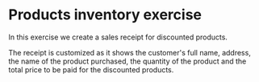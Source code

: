 # Products inventory exercise

In this exercise we create a sales receipt for discounted products. 

The receipt is customized as it shows the customer's full name, address, the name of the product purchased, the quantity of the product and the total price to be paid for the discounted products.
